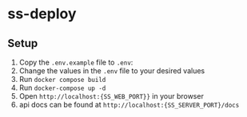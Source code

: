 # ss-deploy

## Setup

1. Copy the `.env.example` file to `.env`:
2. Change the values in the `.env` file to your desired values
3. Run `docker compose build`
4. Run `docker-compose up -d`
5. Open `http://localhost:{SS_WEB_PORT}}` in your browser
6. api docs can be found at `http://localhost:{SS_SERVER_PORT}/docs`
